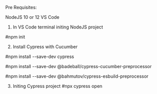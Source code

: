 Pre Requisites:

 NodeJS 10 or 12
 VS Code


1. In  VS Code terminal  initing NodeJS project

#npm init

2. Install Cypress with Cucumber

#npm install --save-dev cypress

#npm install --save-dev @badeball/cypress-cucumber-preprocessor

#npm install --save-dev @bahmutov/cypress-esbuild-preprocessor

3. Initing Cypress project
#npx cypress open